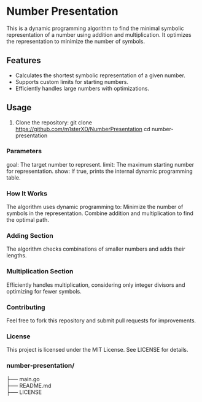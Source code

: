 # Number Presentation

This is a dynamic programming algorithm to find the minimal symbolic representation of a number using addition and multiplication. It optimizes the representation to minimize the number of symbols.

## Features
- Calculates the shortest symbolic representation of a given number.
- Supports custom limits for starting numbers.
- Efficiently handles large numbers with optimizations.

## Usage
1. Clone the repository:
   git clone https://github.com/m1sterXD/NumberPresentation
   cd number-presentation

### Parameters
goal: The target number to represent.
limit: The maximum starting number for representation.
show: If true, prints the internal dynamic programming table.

### How It Works
The algorithm uses dynamic programming to:
Minimize the number of symbols in the representation.
Combine addition and multiplication to find the optimal path.

### Adding Section
The algorithm checks combinations of smaller numbers and adds their lengths.

### Multiplication Section
Efficiently handles multiplication, considering only integer divisors and optimizing for fewer symbols.

### Contributing
Feel free to fork this repository and submit pull requests for improvements.

### License
This project is licensed under the MIT License. See LICENSE for details.


### number-presentation/
├── main.go       
├── README.md       
├── LICENSE         

